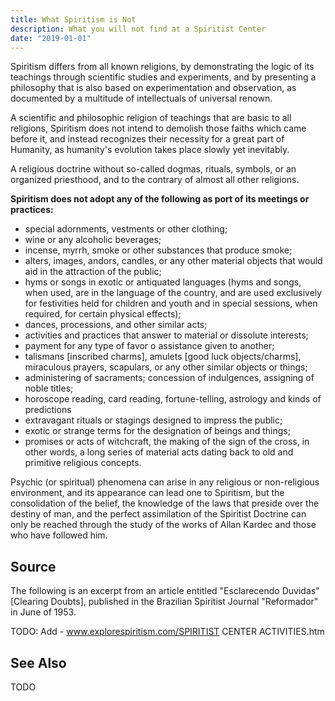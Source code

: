 ```yaml
---
title: What Spiritism is Not
description: What you will not find at a Spiritist Center
date: "2019-01-01"
---
```


Spiritism differs from all known religions, by demonstrating the logic of its teachings through scientific studies and experiments, and by presenting a philosophy that is also based on experimentation and observation, as documented by a multitude of  intellectuals of  universal renown.

A scientific and philosophic religion of teachings that are basic to all religions, Spiritism does not intend to demolish those faiths which came before it, and instead recognizes their necessity for a great part of Humanity, as humanity's evolution takes place slowly yet inevitably.
	     	
A religious doctrine without so-called dogmas, rituals, symbols, or an organized priesthood, and to the contrary of almost all other religions.

**Spiritism does not adopt any of the following as port of its meetings or practices:**

* special adornments, vestments or other clothing; 
* wine or any alcoholic beverages; 
* incense, myrrh, smoke or other substances that produce smoke; 
* alters, images, andors, candles, or any other material objects that would aid in the attraction of the public; 
* hyms or songs in exotic or antiquated languages  (hyms and songs, when used, are in the language of the country, and are used exclusively for festivities held for children and youth and in special sessions, when required, for certain physical effects); 
* dances, processions, and other similar acts; 
* activities and practices that answer to material or dissolute interests; 
* payment for any type of favor o assistance given to another; 
* talismans [inscribed charms], amulets [good luck objects/charms], miraculous prayers, scapulars, or any other similar objects or things; 
* administering of sacraments; concession of indulgences, assigning of noble titles; 
* horoscope reading, card reading, fortune-telling, astrology and kinds of predictions 
* extravagant rituals or stagings designed to impress the public; 
* exotic or strange terms for the designation of beings and things; 
* promises or acts of witchcraft, the making of the sign of the cross, in other words, a long series of material acts dating back to old and primitive religious concepts.

Psychic (or spiritual) phenomena can arise in any religious or non-religious environment, and its appearance can lead one to Spiritism, but the consolidation of the belief, the knowledge of the laws that preside over the destiny of man, and the perfect assimilation of the Spiritist Doctrine can only be reached through the study of the works of Allan Kardec and those who have followed him.

## Source
The following is an excerpt from an article entitled "Esclarecendo Duvidas" [Clearing Doubts], published in the Brazilian Spiritist Journal "Reformador" in June of 1953.

TODO: Add - www.explorespiritism.com/SPIRITIST CENTER ACTIVITIES.htm


## See Also
TODO

